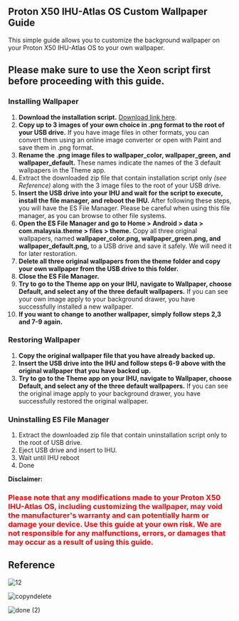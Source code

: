 ## Proton X50 IHU-Atlas OS Custom Wallpaper Guide

This simple guide allows you to customize the background wallpaper on your Proton X50 IHU-Atlas OS to your own wallpaper.

## Please make sure to use the Xeon script first before proceeding with this guide.

### Installing Wallpaper

1. **Download the installation script.** [Download link here](https://drive.google.com/file/d/1qakHKA-bDLTbNwGepgWEx5QL-pxrCFqm/view).
2. **Copy up to 3 images of your own choice in .png format to the root of your USB drive.** If you have image files in other formats, you can convert them using an online image converter or open with Paint and save them in .png format.
3. **Rename the .png image files to wallpaper_color, wallpaper_green, and wallpaper_default.** These names indicate the names of the 3 default wallpapers in the Theme app.
4. Extract the downloaded zip file that contain installation script only *(see Reference)* along with the 3 image files to the root of your USB drive.
5. **Insert the USB drive into your IHU and wait for the script to execute, install the file manager, and reboot the IHU.** After following these steps, you will have the ES File Manager. Please be careful when using this file manager, as you can browse to other file systems.
6. **Open the ES File Manager and go to Home > Android > data > com.malaysia.theme > files > theme.** Copy all three original wallpapers, named **wallpaper_color.png, wallpaper_green.png, and wallpaper_default.png,** to a USB drive and save it safely. We will need it for later restoration.
7. **Delete all three original wallpapers from the theme folder and copy your own wallpaper from the USB drive to this folder.**
8. **Close the ES File Manager.**
9. **Try to go to the Theme app on your IHU, navigate to Wallpaper, choose Default, and select any of the three default wallpapers.** If you can see your own image apply to your background drawer, you have successfully installed a new wallpaper.
10. **If you want to change to another wallpaper, simply follow steps 2,3 and 7-9 again.**

### Restoring Wallpaper

1. **Copy the original wallpaper file that you have already backed up.**
2. **Insert the USB drive into the IHU and follow steps 6-9 above with the original wallpaper that you have backed up.**
3. **Try to go to the Theme app on your IHU, navigate to Wallpaper, choose Default, and select any of the three default wallpapers.** If you can see the original image apply to your background drawer, you have successfully restored the original wallpaper.

### Uninstalling ES File Manager
1.  Extract the downloaded zip file that contain uninstallation script only to the root of USB drive.
2.  Eject USB drive and insert to IHU.
3.  Wait until IHU reboot
4.  Done


**Disclaimer:**

<h3 style="color:red;">Please note that any modifications made to your Proton X50 IHU-Atlas OS, including customizing the wallpaper, may void the manufacturer's warranty and can potentially harm or damage your device. Use this guide at your own risk. We are not responsible for any malfunctions, errors, or damages that may occur as a result of using this guide.
</h3>

## Reference

![12](https://user-images.githubusercontent.com/124480402/218913069-76486131-d2ce-4549-8614-dd1284ad1284.JPG)
  
![copyndelete](https://user-images.githubusercontent.com/124480402/218911730-0c3401dc-f64f-4e7c-ab99-de038eea324a.JPG)

![done (2)](https://user-images.githubusercontent.com/124480402/218922875-c08c6d2c-ec9f-4edc-9f03-c31e2db2b7cd.jpg)


